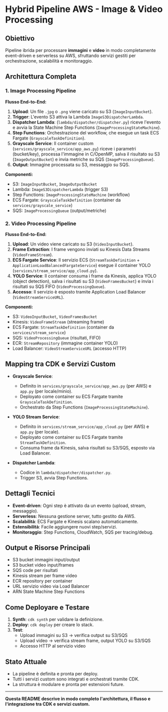 
# Hybrid Pipeline AWS - Image & Video Processing

## Obiettivo
Pipeline ibrida per processare **immagini** e **video** in modo completamente event-driven e serverless su AWS, sfruttando servizi gestiti per orchestrazione, scalabilità e monitoraggio.

## Architettura Completa

### 1. Image Processing Pipeline
**Flusso End-to-End:**
1. **Upload**: Un file `.jpg` o `.png` viene caricato su S3 (`ImageInputBucket`).
2. **Trigger**: L'evento S3 attiva la Lambda `ImageS3DispatcherLambda`.
3. **Dispatcher Lambda**: (`lambda/dispatcher/dispatcher.py`) riceve l'evento e avvia la State Machine Step Functions (`ImageProcessingStateMachine`).
4. **Step Functions**: Orchestrazione del workflow, che esegue un task ECS Fargate (`GrayscaleTaskDefinition`).
5. **Grayscale Service**: Il container custom (`services/grayscale_service/app_aws.py`) riceve i parametri (bucket/key), processa l'immagine in C/OpenMP, salva il risultato su S3 (`ImageOutputBucket`) e invia metriche su SQS (`ImageProcessingQueue`).
6. **Output**: Immagine processata su S3, messaggio su SQS.

**Componenti:**
- S3: `ImageInputBucket`, `ImageOutputBucket`
- Lambda: `ImageS3DispatcherLambda` (trigger S3)
- Step Functions: `ImageProcessingStateMachine` (workflow)
- ECS Fargate: `GrayscaleTaskDefinition` (container da `services/grayscale_service`)
- SQS: `ImageProcessingQueue` (output/metriche)

### 2. Video Processing Pipeline
**Flusso End-to-End:**
1. **Upload**: Un video viene caricato su S3 (`VideoInputBucket`).
2. **Frame Extraction**: I frame vengono inviati su Kinesis Data Streams (`VideoFrameStream`).
3. **ECS Fargate Service**: Il servizio ECS (`StreamTaskDefinition` + `ApplicationLoadBalancedFargateService`) esegue il container YOLO (`services/stream_service/app_cloud.py`).
4. **YOLO Service**: Il container consuma i frame da Kinesis, applica YOLO (object detection), salva i risultati su S3 (`VideoFramesBucket`) e invia i risultati su SQS FIFO (`VideoProcessingQueue`).
5. **Accesso**: Il servizio è esposto tramite Application Load Balancer (`VideoStreamServiceURL`).

**Componenti:**
- S3: `VideoInputBucket`, `VideoFramesBucket`
- Kinesis: `VideoFrameStream` (streaming frame)
- ECS Fargate: `StreamTaskDefinition` (container da `services/stream_service`)
- SQS: `VideoProcessingQueue` (risultati, FIFO)
- ECR: `StreamRepository` (immagine container YOLO)
- Load Balancer: `VideoStreamServiceURL` (accesso HTTP)

## Mapping tra CDK e Servizi Custom

- **Grayscale Service**:
  - Definito in `services/grayscale_service/app_aws.py` (per AWS) e `app.py` (per locale/minio).
  - Deployato come container su ECS Fargate tramite `GrayscaleTaskDefinition`.
  - Orchestrato da Step Functions (`ImageProcessingStateMachine`).

- **YOLO Stream Service**:
  - Definito in `services/stream_service/app_cloud.py` (per AWS) e `app.py` (per locale).
  - Deployato come container su ECS Fargate tramite `StreamTaskDefinition`.
  - Consuma frame da Kinesis, salva risultati su S3/SQS, esposto via Load Balancer.

- **Dispatcher Lambda**:
  - Codice in `lambda/dispatcher/dispatcher.py`.
  - Trigger S3, avvia Step Functions.

## Dettagli Tecnici

- **Event-driven**: Ogni step è attivato da un evento (upload, stream, messaggio).
- **Serverless**: Nessuna gestione server, tutto gestito da AWS.
- **Scalabilità**: ECS Fargate e Kinesis scalano automaticamente.
- **Estensibilità**: Facile aggiungere nuovi step/servizi.
- **Monitoraggio**: Step Functions, CloudWatch, SQS per tracing/debug.

## Output e Risorse Principali

- S3 bucket immagini input/output
- S3 bucket video input/frames
- SQS code per risultati
- Kinesis stream per frame video
- ECR repository per container
- URL servizio video via Load Balancer
- ARN State Machine Step Functions

## Come Deployare e Testare

1. **Synth**: `cdk synth` per validare la definizione.
2. **Deploy**: `cdk deploy` per creare lo stack.
3. **Test**:
   - Upload immagini su S3 → verifica output su S3/SQS
   - Upload video → verifica stream frame, output YOLO su S3/SQS
   - Accesso HTTP al servizio video

## Stato Attuale

- La pipeline è definita e pronta per deploy.
- Tutti i servizi custom sono integrati e orchestrati tramite CDK.
- La struttura è modulare e pronta per estensioni future.

---

**Questa README descrive in modo completo l'architettura, il flusso e l'integrazione tra CDK e servizi custom.**
